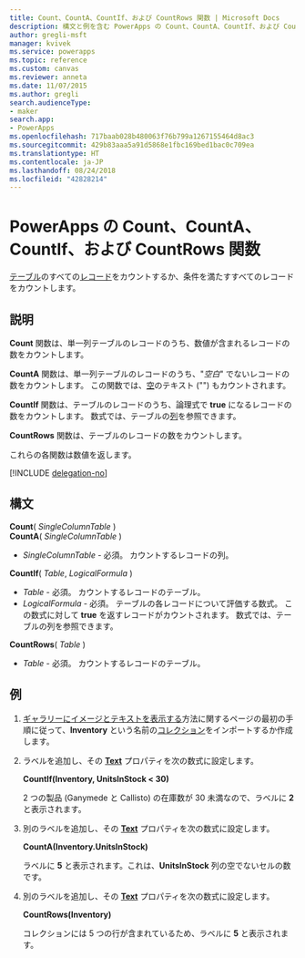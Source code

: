 ```yaml
---
title: Count、CountA、CountIf、および CountRows 関数 | Microsoft Docs
description: 構文と例を含む PowerApps の Count、CountA、CountIf、および CountRows 関数の参照情報
author: gregli-msft
manager: kvivek
ms.service: powerapps
ms.topic: reference
ms.custom: canvas
ms.reviewer: anneta
ms.date: 11/07/2015
ms.author: gregli
search.audienceType:
- maker
search.app:
- PowerApps
ms.openlocfilehash: 717baab028b480063f76b799a1267155464d8ac3
ms.sourcegitcommit: 429b83aaa5a91d5868e1fbc169bed1bac0c709ea
ms.translationtype: HT
ms.contentlocale: ja-JP
ms.lasthandoff: 08/24/2018
ms.locfileid: "42828214"
---
```

# <a name="count-counta-countif-and-countrows-functions-in-powerapps"></a>PowerApps の Count、CountA、CountIf、および CountRows 関数
[テーブル](../working-with-tables.md)のすべての[レコード](../working-with-tables.md#records)をカウントするか、条件を満たすすべてのレコードをカウントします。

## <a name="description"></a>説明
**Count** 関数は、単一列テーブルのレコードのうち、数値が含まれるレコードの数をカウントします。

**CountA** 関数は、単一列テーブルのレコードのうち、"*空白*" でないレコードの数をカウントします。 この関数では、[空](function-isblank-isempty.md)のテキスト ("") もカウントされます。

**CountIf** 関数は、テーブルのレコードのうち、論理式で **true** になるレコードの数をカウントします。  数式では、テーブルの[列](../working-with-tables.md#columns)を参照できます。

**CountRows** 関数は、テーブルのレコードの数をカウントします。

これらの各関数は数値を返します。

[!INCLUDE [delegation-no](../../../includes/delegation-no.md)]

## <a name="syntax"></a>構文
**Count**( *SingleColumnTable* )<br>
**CountA**( *SingleColumnTable* )

* *SingleColumnTable* - 必須。  カウントするレコードの列。  

**CountIf**( *Table*, *LogicalFormula* )

* *Table* - 必須。  カウントするレコードのテーブル。
* *LogicalFormula* - 必須。  テーブルの各レコードについて評価する数式。  この数式に対して **true** を返すレコードがカウントされます。  数式では、テーブルの列を参照できます。

**CountRows**( *Table* )

* *Table* - 必須。  カウントするレコードのテーブル。

## <a name="example"></a>例
1. [ギャラリーにイメージとテキストを表示する](../show-images-text-gallery-sort-filter.md)方法に関するページの最初の手順に従って、**Inventory** という名前の[コレクション](../working-with-data-sources.md#collections)をインポートするか作成します。
2. ラベルを追加し、その **[Text](../controls/properties-core.md)** プロパティを次の数式に設定します。
   
    **CountIf(Inventory, UnitsInStock < 30)**
   
    2 つの製品 (Ganymede と Callisto) の在庫数が 30 未満なので、ラベルに **2** と表示されます。
3. 別のラベルを追加し、その **[Text](../controls/properties-core.md)** プロパティを次の数式に設定します。
   
    **CountA(Inventory.UnitsInStock)**
   
    ラベルに **5** と表示されます。これは、**UnitsInStock** 列の空でないセルの数です。
4. 別のラベルを追加し、その **[Text](../controls/properties-core.md)** プロパティを次の数式に設定します。
   
    **CountRows(Inventory)**
   
    コレクションには 5 つの行が含まれているため、ラベルに **5** と表示されます。

